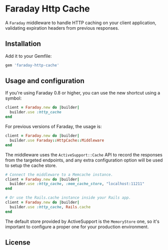 # Faraday Http Cache
A `Faraday` middleware to handle HTTP caching on your client application, validating expiration headers from previous responses.

## Installation

Add it to your Gemfile:

```ruby
gem 'faraday-http-cache'
```

## Usage and configuration

If you're using Faraday 0.8 or higher, you can use the new shortcut using a symbol:

```ruby
client = Faraday.new do |builder|
  builder.use :http_cache
end
```

For previous versions of Faraday, the usage is:

```ruby
client = Faraday.new do |builder|
  builder.use Faraday::HttpCache::Middleware
end
```

The middleware uses the `ActiveSupport::Cache` API to record the responses from the targeted endpoints, and any extra configuration option will be used to setup the cache store.

```ruby
# Connect the middleware to a Memcache instance.
client = Faraday.new do |builder|
  builder.use :http_cache, :mem_cache_store, "localhost:11211"
end

# Or use the Rails.cache instance inside your Rails app.
client = Faraday.new do |builder|
  builder.use :http_cache, Rails.cache
end
```

The default store provided by ActiveSupport is the `MemoryStore` one, so it's important to configure a proper one for your production environment.

## License
